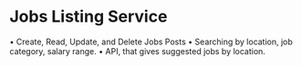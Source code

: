 # Jobs Listing Service

• Create, Read, Update, and Delete Jobs Posts
• Searching by location, job category, salary range.
• API, that gives suggested jobs by location.
